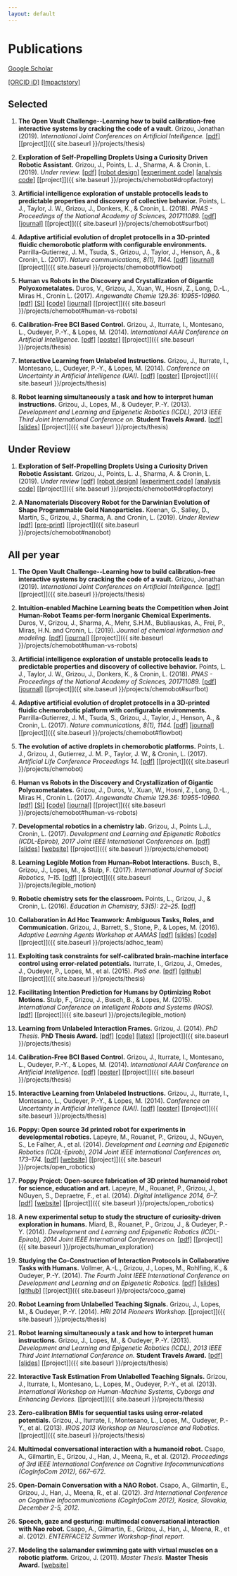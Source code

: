 ```yaml
---
layout: default
---
```


# Publications

<a href="https://scholar.google.fr/citations?hl=en&user=Fej-hGQAAAAJ&view_op=list_works&sortby=pubdate" class="btn btn-light btn-sm active" role="button" aria-pressed="true"><span class="fas fa-user-astronaut"></span> Google Scholar</a>

[[ORCID iD]](https://orcid.org/0000-0002-2211-4389) [[Impactstory]](https://profiles.impactstory.org/u/0000-0002-2211-4389)

## Selected

1. **The Open Vault Challenge--Learning how to build calibration-free interactive systems by cracking the code of a vault.** Grizou, Jonathan (2019). *International Joint Conferences on Artificial Intelligence.*
[[pdf]](https://arxiv.org/pdf/1906.02485.pdf)
[[project]]({{ site.baseurl }}/projects/thesis)

1. **Exploration of Self-Propelling Droplets Using a Curiosity Driven Robotic Assistant.** Grizou, J., Points, L. J., Sharma, A. & Cronin, L. (2019). *Under review.*
[[pdf]](https://arxiv.org/pdf/1904.12635.pdf)
[[robot design]](https://github.com/croningp/dropfactory)
[[experiment code]](https://github.com/croningp/dropfactory_exploration)
[[analysis code]](https://github.com/croningp/dropfactory_analysis)
[[project]]({{ site.baseurl }}/projects/chemobot#dropfactory)

1. **Artificial intelligence exploration of unstable protocells leads to predictable properties and discovery of collective behavior.** Points, L. J., Taylor, J. W., Grizou, J., Donkers, K., & Cronin, L. (2018). *PNAS - Proceedings of the National Academy of Sciences, 201711089.*
[[pdf]](https://www.pnas.org/content/pnas/early/2018/01/09/1711089115.full.pdf)
[[journal]](https://www.pnas.org/content/115/5/885.short)
[[project]]({{ site.baseurl }}/projects/chemobot#surfbot)

1. **Adaptive artificial evolution of droplet protocells in a 3D-printed fluidic chemorobotic platform with configurable environments.** Parrilla-Gutierrez, J. M., Tsuda, S., Grizou, J., Taylor, J., Henson, A., & Cronin, L. (2017). *Nature communications, 8(1), 1144.*
[[pdf]](https://www.nature.com/articles/s41467-017-01161-8.pdf)
[[journal]](https://www.nature.com/articles/s41467-017-01161-8)
[[project]]({{ site.baseurl }}/projects/chemobot#flowbot)

1. **Human vs Robots in the Discovery and Crystallization of Gigantic Polyoxometalates.** Duros, V., Grizou, J., Xuan, W., Hosni, Z., Long, D.-L., Miras H., Cronin L. (2017). *Angewandte Chemie 129.36: 10955-10960.*
[[pdf]](https://core.ac.uk/download/pdf/84148587.pdf)
[[SI]](https://onlinelibrary.wiley.com/action/downloadSupplement?doi=10.1002%2Fanie.201705721&file=anie201705721-sup-0001-misc_information.pdf)
[[code]](https://github.com/croningp/crystal_active_learning)
[[journal]](http://dx.doi.org/10.1002/anie.201705721)
[[project]]({{ site.baseurl }}/projects/chemobot#human-vs-robots)

1. **Calibration-Free BCI Based Control.** Grizou, J., Iturrate, I., Montesano, L., Oudeyer, P.-Y., & Lopes, M. (2014). *International AAAI Conference on Artificial Intelligence.*
[[pdf]](https://hal.archives-ouvertes.fr/hal-00984068/PDF/grizou2014calibration.pdf)
[[poster]](https://github.com/jgrizou/publications/tree/master/paper/conference/2014_aaai)
[[project]]({{ site.baseurl }}/projects/thesis)

1. **Interactive Learning from Unlabeled Instructions.** Grizou, J., Iturrate, I., Montesano, L., Oudeyer, P.-Y., & Lopes, M. (2014). *Conference on Uncertainty in Artificial Intelligence (UAI).*
[[pdf]](https://hal.archives-ouvertes.fr/hal-01007689/PDF/grizou2014interactive.pdf)
[[poster]](https://github.com/jgrizou/publications/tree/master/paper/conference/2014_uai)
[[project]]({{ site.baseurl }}/projects/thesis)

1. **Robot learning simultaneously a task and how to interpret human instructions.** Grizou, J., Lopes, M., & Oudeyer, P.-Y. (2013). *Development and Learning and Epigenetic Robotics (ICDL), 2013 IEEE Third Joint International Conference on.* **Student Travels Award.**
[[pdf]](https://hal.archives-ouvertes.fr/hal-00850703/document)
[[slides]](https://github.com/jgrizou/publications/tree/master/paper/conference/2013_icdl)
[[project]]({{ site.baseurl }}/projects/thesis)

## Under Review

1. **Exploration of Self-Propelling Droplets Using a Curiosity Driven Robotic Assistant.** Grizou, J., Points, L. J., Sharma, A. & Cronin, L. (2019). *Under review*
[[pdf]](https://arxiv.org/pdf/1904.12635.pdf)
[[robot design]](https://github.com/croningp/dropfactory)
[[experiment code]](https://github.com/croningp/dropfactory_exploration)
[[analysis code]](https://github.com/croningp/dropfactory_analysis)
[[project]]({{ site.baseurl }}/projects/chemobot#dropfactory)

1. **A Nanomaterials Discovery Robot for the Darwinian Evolution of Shape Programmable Gold Nanoparticles.** Keenan, G., Salley, D., Martín, S., Grizou, J., Sharma, A. and Cronin, L. (2019). *Under Review*
[[pdf]](https://chemrxiv.org/ndownloader/files/15456467)
[[pre-print]](https://chemrxiv.org/articles/A_Nanomaterials_Discovery_Robot_for_the_Darwinian_Evolution_of_Shape_Programmable_Gold_Nanoparticles/8266547)
[[project]]({{ site.baseurl }}/projects/chemobot#nanobot)

## All per year

1. **The Open Vault Challenge--Learning how to build calibration-free interactive systems by cracking the code of a vault.** Grizou, Jonathan (2019). *International Joint Conferences on Artificial Intelligence.*
[[pdf]](https://arxiv.org/pdf/1906.02485.pdf)
[[project]]({{ site.baseurl }}/projects/thesis)

1. **Intuition-enabled Machine Learning beats the Competition when Joint Human-Robot Teams per-form Inorganic Chemical Experiments.** Duros, V., Grizou, J., Sharma, A., Mehr, S.H.M., Bubliauskas, A., Frei, P., Miras, H.N. and Cronin, L. (2019). *Journal of chemical information and modeling.*
[[pdf]](https://pubs.acs.org/doi/pdf/10.1021/acs.jcim.9b00304)
[[journal]](https://pubs.acs.org/doi/abs/10.1021/acs.jcim.9b00304)
[[project]]({{ site.baseurl }}/projects/chemobot#human-vs-robots)

1. **Artificial intelligence exploration of unstable protocells leads to predictable properties and discovery of collective behavior.** Points, L. J., Taylor, J. W., Grizou, J., Donkers, K., & Cronin, L. (2018). *PNAS - Proceedings of the National Academy of Sciences, 201711089.*
[[pdf]](https://www.pnas.org/content/pnas/early/2018/01/09/1711089115.full.pdf)
[[journal]](https://www.pnas.org/content/115/5/885.short)
[[project]]({{ site.baseurl }}/projects/chemobot#surfbot)

1. **Adaptive artificial evolution of droplet protocells in a 3D-printed fluidic chemorobotic platform with configurable environments.** Parrilla-Gutierrez, J. M., Tsuda, S., Grizou, J., Taylor, J., Henson, A., & Cronin, L. (2017). *Nature communications, 8(1), 1144.*
[[pdf]](https://www.nature.com/articles/s41467-017-01161-8.pdf)
[[journal]](https://www.nature.com/articles/s41467-017-01161-8)
[[project]]({{ site.baseurl }}/projects/chemobot#flowbot)

1. **The evolution of active droplets in chemorobotic platforms.** Points, L. J., Grizou, J., Gutierrez, J. M. P., Taylor, J. W., & Cronin, L. (2017). *Artificial Life Conference Proceedings 14.*
[[pdf]](https://www.mitpressjournals.org/doi/pdfplus/10.1162/isal_a_059)
[[project]]({{ site.baseurl }}/projects/chemobot)

1. **Human vs Robots in the Discovery and Crystallization of Gigantic Polyoxometalates.** Grizou, J., Duros, V., Xuan, W., Hosni, Z., Long, D.-L., Miras H., Cronin L. (2017). *Angewandte Chemie 129.36: 10955-10960.*
[[pdf]](https://core.ac.uk/download/pdf/84148587.pdf)
[[SI]](https://onlinelibrary.wiley.com/action/downloadSupplement?doi=10.1002%2Fanie.201705721&file=anie201705721-sup-0001-misc_information.pdf)
[[code]](https://github.com/croningp/crystal_active_learning)
[[journal]](http://dx.doi.org/10.1002/anie.201705721)
[[project]]({{ site.baseurl }}/projects/chemobot#human-vs-robots)

1. **Developmental robotics in a chemistry lab.**  Grizou, J., Points L.J., Cronin, L. (2017). *Development and Learning and Epigenetic Robotics (ICDL-Epirob), 2017 Joint IEEE International Conferences on.*
[[pdf]](https://croningp.github.io/tutorial_icdl_epirob_2017/tutorial_proposal_final.pdf)
[[slides]](https://github.com/croningp/tutorial_icdl_epirob_2017/releases/tag/slides)
[[website]](https://croningp.github.io/tutorial_icdl_epirob_2017/)
[[project]]({{ site.baseurl }}/projects/chemobot)

1. **Learning Legible Motion from Human–Robot Interactions.** Busch, B., Grizou, J., Lopes, M., & Stulp, F. (2017). *International Journal of Social Robotics, 1–15.*
[[pdf]](https://hal.archives-ouvertes.fr/hal-01629451/file/main_final.pdf)
[[project]]({{ site.baseurl }}/projects/legible_motion)

1. **Robotic chemistry sets for the classroom.** Points, L., Grizou, J., & Cronin, L. (2016). *Education in Chemistry, 53(5): 22–25.*
[[pdf]](http://www.chem.gla.ac.uk/cronin/media/papers/PointsEIC.pdf)

1. **Collaboration in Ad Hoc Teamwork: Ambiguous Tasks, Roles, and Communication.** Grizou, J., Barrett, S., Stone, P., & Lopes, M. (2016). *Adaptive Learning Agents Workshop at AAMAS*
[[pdf]](https://docs.google.com/viewer?url=https://github.com/jgrizou/adhoc_com/releases/download/final/grizou2016collaboration.pdf)
[[slides]](https://docs.google.com/viewer?url=https://github.com/jgrizou/adhoc_com/releases/download/final/ALA_2016.pdf)
[[code]](https://github.com/jgrizou/adhoc_com)  
[[project]]({{ site.baseurl }}/projects/adhoc_team)

1. **Exploiting task constraints for self-calibrated brain-machine interface control using error-related potentials.** Iturrate, I., Grizou, J., Omedes, J., Oudeyer, P., Lopes, M., et al. (2015). *PloS one.*
[[pdf]](http://journals.plos.org/plosone/article?id=10.1371/journal.pone.0131491)
[[github]](https://github.com/flowersteam/self_calibration_BCI_plosOne_2015)
[[project]]({{ site.baseurl }}/projects/thesis)

1. **Facilitating Intention Prediction for Humans by Optimizing Robot Motions.** Stulp, F., Grizou, J., Busch, B., & Lopes, M. (2015). *International Conference on Intelligent Robots and Systems (IROS).*
[[pdf]](https://hal.archives-ouvertes.fr/hal-01170977/file/iros2015.pdf)
[[project]]({{ site.baseurl }}/projects/legible_motion)

1. **Learning from Unlabeled Interaction Frames.** Grizou, J. (2014). *PhD Thesis.* **PhD Thesis Award.**
[[pdf]](https://github.com/jgrizou/thesis_manuscript/releases/final/)
[[code]](https://github.com/jgrizou/thesis_code)
[[latex]](https://github.com/jgrizou/thesis_manuscript)
[[project]]({{ site.baseurl }}/projects/thesis)

1. **Calibration-Free BCI Based Control.** Grizou, J., Iturrate, I., Montesano, L., Oudeyer, P.-Y., & Lopes, M. (2014). *International AAAI Conference on Artificial Intelligence.*
[[pdf]](https://hal.archives-ouvertes.fr/hal-00984068/PDF/grizou2014calibration.pdf)
[[poster]](https://github.com/jgrizou/publications/tree/master/paper/conference/2014_aaai)
[[project]]({{ site.baseurl }}/projects/thesis)

1. **Interactive Learning from Unlabeled Instructions.** Grizou, J., Iturrate, I., Montesano, L., Oudeyer, P.-Y., & Lopes, M. (2014). *Conference on Uncertainty in Artificial Intelligence (UAI).*
[[pdf]](https://hal.archives-ouvertes.fr/hal-01007689/PDF/grizou2014interactive.pdf)
[[poster]](https://github.com/jgrizou/publications/tree/master/paper/conference/2014_uai)
[[project]]({{ site.baseurl }}/projects/thesis)

1. **Poppy: Open source 3d printed robot for experiments in developmental robotics.** Lapeyre, M., Rouanet, P., Grizou, J., NGuyen, S., Le Falher, A., et al. (2014). *Development and Learning and Epigenetic Robotics (ICDL-Epirob), 2014 Joint IEEE International Conferences on, 173–174.*
[[pdf]](https://github.com/jgrizou/publications/tree/master/poster/conference/2014_icdl_poppy)
[[website]](https://www.poppy-project.org/)
[[project]]({{ site.baseurl }}/projects/open_robotics)

1. **Poppy Project: Open-source fabrication of 3D printed humanoid robot for science, education and art.** Lapeyre, M., Rouanet, P., Grizou, J., NGuyen, S., Depraetre, F., et al. (2014). *Digital Intelligence 2014, 6–7.*
[[pdf]](https://hal.inria.fr/hal-01096338/document)
[[website]](https://www.poppy-project.org/)
[[project]]({{ site.baseurl }}/projects/open_robotics)

1. **A new experimental setup to study the structure of curiosity-driven exploration in humans.** Miard, B., Rouanet, P., Grizou, J., & Oudeyer, P.-Y. (2014). *Development and Learning and Epigenetic Robotics (ICDL-Epirob), 2014 Joint IEEE International Conferences on.*
[[pdf]](https://github.com/jgrizou/publications/tree/master/poster/conference/2014_icdl_miard)
[[project]]({{ site.baseurl }}/projects/human_exploration)

1. **Studying the Co-Construction of Interaction Protocols in Collaborative Tasks with Humans.** Vollmer, A.-L., Grizou, J., Lopes, M., Rohlfing, K., & Oudeyer, P.-Y. (2014). *The Fourth Joint IEEE International Conference on Development and Learning and on Epigenetic Robotics.*
[[pdf]](https://hal.archives-ouvertes.fr/hal-01090934/file/avollmer_ICDL2014.pdf)
[[slides]](https://github.com/jgrizou/coco_game/releases)
[[github]](https://github.com/jgrizou/coco_game)
[[project]]({{ site.baseurl }}/projects/coco_game)

1. **Robot Learning from Unlabelled Teaching Signals.** Grizou, J., Lopes, M., & Oudeyer, P.-Y. (2014). *HRI 2014 Pioneers Workshop.*
[[project]]({{ site.baseurl }}/projects/thesis)

1. **Robot learning simultaneously a task and how to interpret human instructions.** Grizou, J., Lopes, M., & Oudeyer, P.-Y. (2013). *Development and Learning and Epigenetic Robotics (ICDL), 2013 IEEE Third Joint International Conference on.* **Student Travels Award.**
[[pdf]](https://hal.archives-ouvertes.fr/hal-00850703/document)
[[slides]](https://github.com/jgrizou/publications/tree/master/paper/conference/2013_icdl)
[[project]]({{ site.baseurl }}/projects/thesis)

1. **Interactive Task Estimation From Unlabelled Teaching Signals.** Grizou, J., Iturrate, I., Montesano, L., Lopes, M., Oudeyer, P.-Y., et al. (2013). *International Workshop on Human-Machine Systems, Cyborgs and Enhancing Devices.*
[[project]]({{ site.baseurl }}/projects/thesis)

1. **Zero-calibration BMIs for sequential tasks using error-related potentials.** Grizou, J., Iturrate, I., Montesano, L., Lopes, M., Oudeyer, P.-Y., et al. (2013). *IROS 2013 Workshop on Neuroscience and Robotics.*
[[project]]({{ site.baseurl }}/projects/thesis)

1. **Multimodal conversational interaction with a humanoid robot.** Csapo, A., Gilmartin, E., Grizou, J., Han, J., Meena, R., et al. (2012). *Proceedings of 3rd IEEE International Conference on Cognitive Infocommunications (CogInfoCom 2012), 667–672.*

1. **Open-Domain Conversation with a NAO Robot.** Csapo, A., Gilmartin, E., Grizou, J., Han, J., Meena, R., et al. (2012). *3rd International Conference on Cognitive Infocommunications (CogInfoCom 2012), Kosice, Slovakia, December 2-5, 2012.*

1. **Speech, gaze and gesturing: multimodal conversational interaction with Nao robot.** Csapo, A., Gilmartin, E., Grizou, J., Han, J., Meena, R., et al. (2012). *ENTERFACE12 Summer Workshop-final report.*

1. **Modeling the salamander swimming gate with virtual muscles on a robotic platform.** Grizou, J. (2011). *Master Thesis.* **Master Thesis Award.**
[[website]](http://biorob.epfl.ch/grizou)
